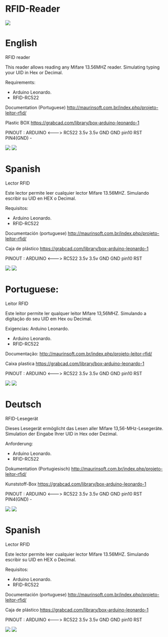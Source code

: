 # RFID-Reader

<img src="https://github.com/marcelomaurin/RFID-Reader/blob/main/box.jpeg">

# English
RFID reader

This reader allows reading any Mifare 13.56MHZ reader. Simulating typing your UID in Hex or Decimal.

Requirements:
- Arduino Leonardo.
- RFID-RC522

Documentation (Portuguese)
http://maurinsoft.com.br/index.php/projeto-leitor-rfid/

Plastic BOX
https://grabcad.com/library/box-arduino-leonardo-1

PINOUT :
ARDUINO    <--->   RC522
3.5v                 3.5v
GND                  GND
pin10                RST
PIN4(GND)             - 

<img src="https://github.com/marcelomaurin/RFID-Reader/blob/main/PINOUT2.jpg">

<img src="https://github.com/marcelomaurin/RFID-Reader/blob/main/leitor.jpeg">

# Spanish

Lector RFID

Este lector permite leer cualquier lector Mifare 13.56MHZ. Simulando escribir su UID en HEX o Decimal.

Requisitos:
- Arduino Leonardo.
- RFID-RC522

Documentación (portuguese)
http://maurinsoft.com.br/index.php/projeto-leitor-rfid/

Caja de plástico
https://grabcad.com/library/box-arduino-leonardo-1

PINOUT :
ARDUINO    <--->   RC522
3.5v                 3.5v
GND                  GND
pin10                RST


<img src="https://github.com/marcelomaurin/RFID-Reader/blob/main/PINOUT2.jpg">

<img src="https://github.com/marcelomaurin/RFID-Reader/blob/main/leitor.jpeg">


# Portuguese:
Leitor RFID 

Este leitor permite ler qualquer leitor Mifare 13,56MHZ. Simulando a digitação do seu UID em Hex ou Decimal.

Exigencias:
Arduino Leonardo.
- Arduino Leonardo.
- RFID-RC522

Documentação:
http://maurinsoft.com.br/index.php/projeto-leitor-rfid/

Caixa plastica
https://grabcad.com/library/box-arduino-leonardo-1

PINOUT :
ARDUINO    <--->   RC522
3.5v                 3.5v
GND                  GND
pin10                RST


<img src="https://github.com/marcelomaurin/RFID-Reader/blob/main/PINOUT2.jpg">

<img src="https://github.com/marcelomaurin/RFID-Reader/blob/main/leitor.jpeg">


# Deutsch
RFID-Lesegerät

Dieses Lesegerät ermöglicht das Lesen aller Mifare 13,56-MHz-Lesegeräte. Simulation der Eingabe Ihrer UID in Hex oder Dezimal.

Anforderung:
- Arduino Leonardo.
- RFID-RC522

Dokumentation (Portugiesisch)
http://maurinsoft.com.br/index.php/projeto-leitor-rfid/

Kunststoff-Box
https://grabcad.com/library/box-arduino-leonardo-1

PINOUT :
ARDUINO    <--->   RC522
3.5v                 3.5v
GND                  GND
pin10                RST
PIN4(GND)             - 

<img src="https://github.com/marcelomaurin/RFID-Reader/blob/main/PINOUT2.jpg">

<img src="https://github.com/marcelomaurin/RFID-Reader/blob/main/leitor.jpeg">

# Spanish
Lector RFID

Este lector permite leer cualquier lector Mifare 13.56MHZ. Simulando escribir su UID en HEX o Decimal.

Requisitos:
- Arduino Leonardo.
- RFID-RC522

Documentación (portuguese)
http://maurinsoft.com.br/index.php/projeto-leitor-rfid/

Caja de plástico
https://grabcad.com/library/box-arduino-leonardo-1

PINOUT :
ARDUINO    <--->   RC522
3.5v                 3.5v
GND                  GND
pin10                RST


<img src="https://github.com/marcelomaurin/RFID-Reader/blob/main/PINOUT2.jpg">

<img src="https://github.com/marcelomaurin/RFID-Reader/blob/main/leitor.jpeg">


